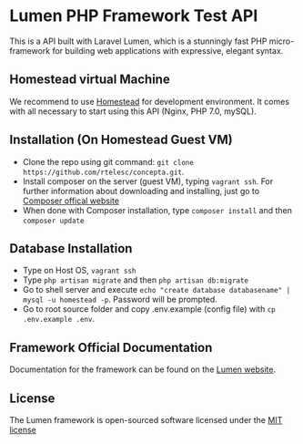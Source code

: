 # Lumen PHP Framework Test API

This is a API built with Laravel Lumen, which is a stunningly fast PHP micro-framework for building web applications with expressive, elegant syntax.

## Homestead virtual Machine

We recommend to use [Homestead](https://laravel.com/docs/5.4/homestead) for development environment. It comes with all necessary to start using this API (Nginx, PHP 7.0, mySQL).


## Installation (On Homestead Guest VM)

- Clone the repo using git command: `git clone https://github.com/rtelesc/concepta.git`.
- Install composer on the server (guest VM), typing `vagrant ssh`. For further information about downloading and installing, just go to [Composer offical website](http://www.getcomposer.org/)
- When done with Composer installation, type `composer install` and then `composer update`

## Database Installation
- Type on Host OS, `vagrant ssh`
- Type `php artisan migrate` and then `php artisan db:migrate`
- Go to shell server and execute `echo "create database databasename" | mysql -u homestead -p`. Password will be prompted.
- Go to root source folder and copy .env.example (config file) with `cp .env.example .env`.

## Framework Official Documentation

Documentation for the framework can be found on the [Lumen website](http://lumen.laravel.com/docs).

## License

The Lumen framework is open-sourced software licensed under the [MIT license](http://opensource.org/licenses/MIT)
